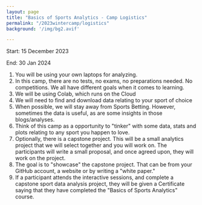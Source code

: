 ```yaml
---
layout: page
title: "Basics of Sports Analytics - Camp Logistics"
permalink: "/2023wintercamp/logistics"
background: '/img/bg2.avif'

---
```


Start: 15 December 2023

End: 30 Jan 2024

1. You will be using your own laptops for analyzing.
1. In this camp, there are no tests, no exams, no preparations needed. No competitions. We all have different goals when it comes to learning.
2. We will be using Colab, which runs on the Cloud
3. We will need to find and download data relating to your sport of choice
3. When possible, we will stay away from Sports Betting. However, sometimes the data is useful, as are some insights in those blogs/analyses.
3. Think of this camp as a opportunity to "tinker" with some data, stats and plots relating to any sport you happen to love.
4. Optionally, there is a capstone project. 
   This will be a small analytics project that we will select together and you will work on. The participants will write a small proposal, and once agreed upon, they will work on the project.
5. The goal is to "showcase" the capstone project. That can be from your GitHub account, a website or by writing a "white paper." 
6. If a participant attends the interactive sessions, and complete a capstone sport data analysis project, they will be given a Certificate saying that they have completed the "Basics of Sports Analytics" course.

